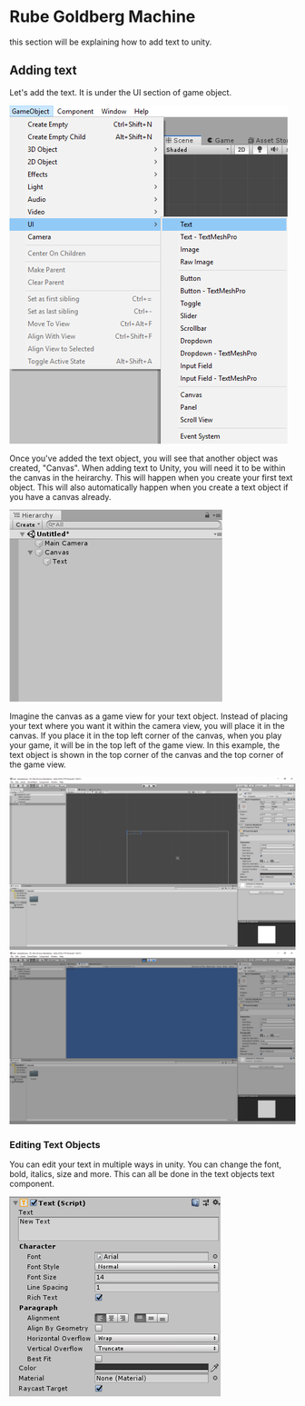 # Rube Goldberg Machine

this section will be explaining how to add text to unity.

## Adding text

Let's add the text. It is under the UI section of game object.

![AddingText](Images/AddingText.PNG)

Once you've added the text object, you will see that another object was created, "Canvas". 
When adding text to Unity, you will need it to be within the canvas in the heirarchy. This
will happen when you create your first text object. This will also automatically happen when
you create a text object if you have a canvas already.

![Canvas](Images/Canvas.PNG)

Imagine the canvas as a game view for your text object. Instead of placing your text where
you want it within the camera view, you will place it in the canvas. If you place it in the
top left corner of the canvas, when you play your game, it will be in the top left of the game
view. In this example, the text object is shown in the top corner of the canvas and the top 
corner of the game view.

![GameViewScene](Images/GameViewScene.PNG)
![GameViewGame](Images/GameViewGame.PNG)

### Editing Text Objects

You can edit your text in multiple ways in unity. You can change the font, bold, italics,
size and more. This can all be done in the text objects text component. 

![EditingText](Images/EditingText.PNG)